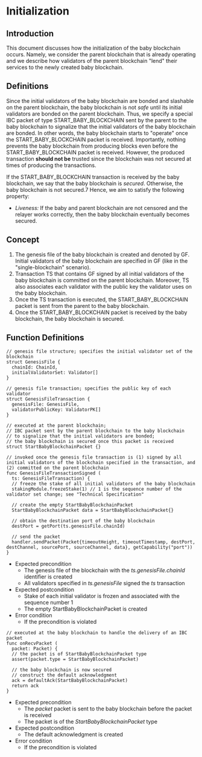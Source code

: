 # Initialization

## Introduction

This document discusses how the initialization of the baby blockchain occurs.
Namely, we consider the parent blockchain that is already operating and we describe how validators of the parent blockchain "lend" their services to the newly created baby blockchain.

## Definitions

Since the initial validators of the baby blockchain are bonded and slashable on the parent blockchain, the baby blockchain is not *safe* until its initial validators are bonded on the parent blockchain.
Thus, we specify a special IBC packet of type START_BABY_BLOCKCHAIN sent by the parent to the baby blockchain to signalize that the initial validators of the baby blockchain are bonded.
In other words, the baby blockchain starts to "operate" once the START_BABY_BLOCKCHAIN packet is received.
Importantly, nothing prevents the baby blockchain from producing blocks even before the START_BABY_BLOCKCHAIN packet is received.
However, the produced transaction **should not be** trusted since the blockchain was not secured at times of producing the transactions.

If the START_BABY_BLOCKCHAIN transaction is received by the baby blockchain, we say that the baby blockchain is *secured*.
Otherwise, the baby blockchain is not secured.7
Hence, we aim to satisfy the following property:
- *Liveness:* If the baby and parent blockchain are not censored and the relayer works correctly, then the baby blockchain eventually becomes secured.

## Concept

1. The genesis file of the baby blockchain is created and denoted by GF. Initial validators of the baby blockchain are specified in GF (like in the "single-blockchain" scenario).
2. Transaction TS that contains GF signed by all initial validators of the baby blockchain is committed on the parent blockchain.
Moreover, TS also associates each validator with the public key the validator uses on the baby blockchain.
3. Once the TS transaction is executed, the START_BABY_BLOCKCHAIN packet is sent from the parent to the baby blockchain.
4. Once the START_BABY_BLOCKCHAIN packet is received by the baby blockchain, the baby blockchain is secured.

## Function Definitions

```golang
// genesis file structure; specifies the initial validator set of the blockchain
struct GenesisFile {
  chainId: ChainId,
  initialValidatorSet: Validator[]
}
```

```golang
// genesis file transaction; specifies the public key of each validator
struct GenesisFileTransaction {
  genesisFile: GenesisFile,
  validatorPublicKey: ValidatorPK[]
}
```

```golang
// executed at the parent blockchain;
// IBC packet sent by the parent blockchain to the baby blockchain
// to signalize that the initial validators are bonded;
// the baby blockchain is secured once this packet is received
struct StartBabyBlockchainPacket {}
```

```golang
// invoked once the genesis file transaction is (1) signed by all initial validators of the blockchain specified in the transaction, and (2) committed on the parent blockchain
func GenesisFileTransactionSigned (
  ts: GenesisFileTransaction) {
  // freeze the stake of all initial validators of the baby blockchain
  stakingModule.freezeStake(1) // 1 is the sequence number of the validator set change; see "Technical Specification"

  // create the empty StartBabyBlockchainPacket
  StartBabyBlockchainPacket data = StartBabyBlockchainPacket{}

  // obtain the destination port of the baby blockchain
  destPort = getPort(ts.genesisFile.chainId)

  // send the packet
  handler.sendPacket(Packet{timeoutHeight, timeoutTimestamp, destPort, destChannel, sourcePort, sourceChannel, data}, getCapability("port"))  
}
```

- Expected precondition
  - The genesis file of the blockchain with the *ts.genesisFile.chainId* identifier is created
  - All validators specified in *ts.genesisFile* signed the *ts* transaction
- Expected postcondition
  - Stake of each initial validator is frozen and associated with the sequence number 1
  - The empty StartBabyBlockchainPacket is created
- Error condition
  - If the precondition is violated

```golang
// executed at the baby blockchain to handle the delivery of an IBC packet
func onRecvPacket (
  packet: Packet) {
  // the packet is of StartBabyBlockchainPacket type
  assert(packet.type = StartBabyBlockchainPacket)

  // the baby blockchain is now secured
  // construct the default acknowledgment
  ack = defaultAck(StartBabyBlockchainPacket)
  return ack
}
```

- Expected precondition
  - The *packet* packet is sent to the baby blockchain before the packet is received
  - The packet is of the *StartBabyBlockchainPacket* type
- Expected postcondition
  - The default acknowledgment is created
- Error condition
  - If the precondition is violated
